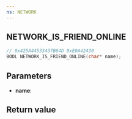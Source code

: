 ```yaml
---
ns: NETWORK
---
```

## NETWORK_IS_FRIEND_ONLINE

```c
// 0x425A44533437B64D 0xE0A42430
BOOL NETWORK_IS_FRIEND_ONLINE(char* name);
```


## Parameters
* **name**: 

## Return value
